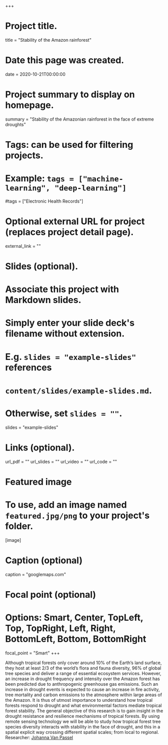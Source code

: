 +++
# Project title.
title = "Stability of the Amazon rainforest"

# Date this page was created.
date = 2020-10-21T00:00:00

# Project summary to display on homepage.
summary = "Stability of the Amazonian rainforest in the face of extreme droughts"

# Tags: can be used for filtering projects.
# Example: `tags = ["machine-learning", "deep-learning"]`
#tags = ["Electronic Health Records"]

# Optional external URL for project (replaces project detail page).
external_link = ""

# Slides (optional).
#   Associate this project with Markdown slides.
#   Simply enter your slide deck's filename without extension.
#   E.g. `slides = "example-slides"` references 
#   `content/slides/example-slides.md`.
#   Otherwise, set `slides = ""`.
slides = "example-slides"

# Links (optional).
url_pdf = ""
url_slides = ""
url_video = ""
url_code = ""


# Featured image
# To use, add an image named `featured.jpg/png` to your project's folder. 
[image]
  # Caption (optional)
   caption = "googlemaps.com"
  
  # Focal point (optional)
  # Options: Smart, Center, TopLeft, Top, TopRight, Left, Right, BottomLeft, Bottom, BottomRight
  focal_point = "Smart"
+++

Although tropical forests only cover around 10% of the Earth’s land surface, they host at least 2/3 of the world’s flora and fauna diversity, 96% of global tree species and deliver a range of essential ecosystem services. However, an increase in drought frequency and intensity over the Amazon forest has been predicted due to anthropogenic greenhouse gas emissions. Such an increase in drought events is expected to cause an increase in fire activity, tree mortality and carbon emissions to the atmosphere within large areas of the Amazon. It is thus of utmost importance to understand how tropical forests respond to drought and what environmental factors mediate tropical forest stability. The general objective of this research is to gain insight in the drought resistance and resilience mechanisms of tropical forests. By using remote sensing technology we will be able to study how tropical forest tree species diversity interacts with stability in the face of drought, and this in a spatial explicit way crossing different spatial scales; from local to regional.
Researcher: [Johanna Van Passel](/author/johanna-van-passel/)
